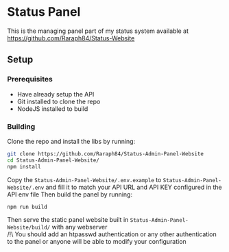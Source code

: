 # Status Panel

This is the managing panel part of my status system available at https://github.com/Raraph84/Status-Website

## Setup

### Prerequisites

- Have already setup the API
- Git installed to clone the repo
- NodeJS installed to build

### Building

Clone the repo and install the libs by running:

```bash
git clone https://github.com/Raraph84/Status-Admin-Panel-Website
cd Status-Admin-Panel-Website/
npm install
```

Copy the `Status-Admin-Panel-Website/.env.example` to `Status-Admin-Panel-Website/.env` and fill it to match your API URL and API KEY configured in the API env file
Then build the panel by running:

```bash
npm run build
```

Then serve the static panel website built in `Status-Admin-Panel-Website/build/` with any webserver  
/!\ You should add an htpasswd authentication or any other authentication to the panel or anyone will be able to modify your configuration
